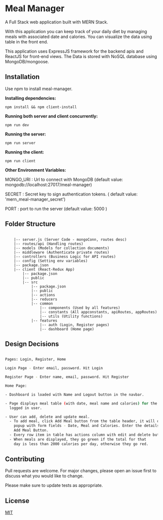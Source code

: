 # Meal Manager

A Full Stack web application built with MERN Stack.

With this application you can keep track of your daily diet by managing meals with associated date and calories. You can visualize the data using table in the front end.


This application uses ExpressJS framework for the backend apis and ReactJS for front-end views. The Data is stored with NoSQL database using MongoDB/mongoose.

## Installation

Use npm to install meal-manager.

**Installing dependencies:**

    npm install && npm client-install

**Running both server and client concurrently:**

    npm run dev

**Running the server:**

    npm run server

**Running the client:**

    npm run client

**Other Environment Variables:**

MONGO_URI : Url to connect with MongoDB (default value: mongodb://localhost:27017/meal-manager)

SECRET : Secret key to sign authentication tokens. ( default value: 'mern_meal-manager_secret')

PORT : port to run the server (default value: 5000 )


## Folder Structure

```

    |-- server.js (Server Code - mongoConn, routes desc)
    |-- routes/api (Handling routes)
    |-- models (Models for collection documents)
    |-- middleware (Authenticate private routes)
    |-- controllers (Business Logic for API routes)
    |-- config (Setting env variables)
    |-- package.json
    |-- client (React-Redux App)
        |-- package.json
        |-- public
        |-- src
            |-- package.json
            |-- public
            |-- actions 
            |-- reducers 
            |-- common
                |-- components (Used by all features)
                |-- constants (All appconstants, apiRoutes, appRoutes)
                |-- utils (Utility functions)
            |-- features
                |-- auth (Login, Register pages)
                |-- dashboard (Home page)
```

## Design Decisions

```bash

Pages: Login, Register, Home

Login Page - Enter email, password. Hit Login

Register Page - Enter name, email, password. Hit Register

Home Page: 

- Dashboard is loaded with Name and Logout button in the navbar.

- Page displays meal table (with date, meal name and calories) for the 
  logged in user.

- User can add, delete and update meal.
  - To add meal, click Add Meal button from the table header, it will open a 
    popup with form fields - Date, Meal and Calories. Enter the details and hit
    Add Meal Button.
  - Every row item in table has actions column with edit and delete button.
  - When meals are displayed, they go green if the total for that 
    day is less than 2000 calories per day, otherwise they go red.

```

## Contributing
Pull requests are welcome. For major changes, please open an issue first to discuss what you would like to change.

Please make sure to update tests as appropriate.

## License
[MIT](https://choosealicense.com/licenses/mit/)
